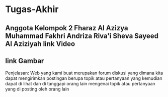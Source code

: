 # Tugas-Akhir
Anggota Kelompok 2
Fharaz Al Azizya
Muhammad Fakhri Andriza
Riva'i Sheva
Sayeed Al Aziziyah
link Video
-
link Gambar
-
Penjelasan:
Web yang kami buat merupakan forum diskusi yang dimana kita dapat mengirimkan postingan berupa topik atau pertanyaan yang kemudian dapat di lihat dan di tanggapi orang lain mengenai topik atau pertanyaan yang di posting oleh orang lain

